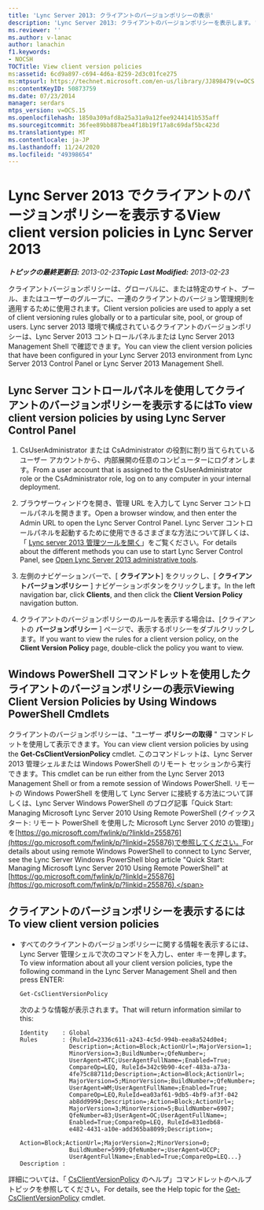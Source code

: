 ```yaml
---
title: 'Lync Server 2013: クライアントのバージョンポリシーの表示'
description: 'Lync Server 2013: クライアントのバージョンポリシーを表示します。'
ms.reviewer: ''
ms.author: v-lanac
author: lanachin
f1.keywords:
- NOCSH
TOCTitle: View client version policies
ms:assetid: 6cd9a897-c694-4d6a-8259-2d3c01fce275
ms:mtpsurl: https://technet.microsoft.com/en-us/library/JJ898479(v=OCS.15)
ms:contentKeyID: 50873759
ms.date: 07/23/2014
manager: serdars
mtps_version: v=OCS.15
ms.openlocfilehash: 1850a309afd8a25a31a9a12fee9244141b535aff
ms.sourcegitcommit: 36fee89bb887bea4f18b19f17a8c69daf5bc423d
ms.translationtype: MT
ms.contentlocale: ja-JP
ms.lasthandoff: 11/24/2020
ms.locfileid: "49398654"
---
```

# <a name="view-client-version-policies-in-lync-server-2013"></a><span data-ttu-id="df591-103">Lync Server 2013 でクライアントのバージョンポリシーを表示する</span><span class="sxs-lookup"><span data-stu-id="df591-103">View client version policies in Lync Server 2013</span></span>

<div data-xmlns="http://www.w3.org/1999/xhtml">

<div class="topic" data-xmlns="http://www.w3.org/1999/xhtml" data-msxsl="urn:schemas-microsoft-com:xslt" data-cs="https://msdn.microsoft.com/">

<div data-asp="https://msdn2.microsoft.com/asp">



</div>

<div id="mainSection">

<div id="mainBody"><span data-ttu-id="df591-104">

<span> </span></span><span class="sxs-lookup"><span data-stu-id="df591-104">

<span> </span></span></span>

<span data-ttu-id="df591-105">_**トピックの最終更新日:** 2013-02-23_</span><span class="sxs-lookup"><span data-stu-id="df591-105">_**Topic Last Modified:** 2013-02-23_</span></span>

<span data-ttu-id="df591-106">クライアントバージョンポリシーは、グローバルに、または特定のサイト、プール、またはユーザーのグループに、一連のクライアントのバージョン管理規則を適用するために使用されます。</span><span class="sxs-lookup"><span data-stu-id="df591-106">Client version policies are used to apply a set of client versioning rules globally or to a particular site, pool, or group of users.</span></span> <span data-ttu-id="df591-107">Lync server 2013 環境で構成されているクライアントのバージョンポリシーは、Lync Server 2013 コントロールパネルまたは Lync Server 2013 Management Shell で確認できます。</span><span class="sxs-lookup"><span data-stu-id="df591-107">You can view the client version policies that have been configured in your Lync Server 2013 environment from Lync Server 2013 Control Panel or Lync Server 2013 Management Shell.</span></span>

<div>

## <a name="to-view-client-version-policies-by-using-lync-server-control-panel"></a><span data-ttu-id="df591-108">Lync Server コントロールパネルを使用してクライアントのバージョンポリシーを表示するには</span><span class="sxs-lookup"><span data-stu-id="df591-108">To view client version policies by using Lync Server Control Panel</span></span>

1.  <span data-ttu-id="df591-109">CsUserAdministrator または CsAdministrator の役割に割り当てられているユーザー アカウントから、内部展開の任意のコンピューターにログオンします。</span><span class="sxs-lookup"><span data-stu-id="df591-109">From a user account that is assigned to the CsUserAdministrator role or the CsAdministrator role, log on to any computer in your internal deployment.</span></span>

2.  <span data-ttu-id="df591-110">ブラウザーウィンドウを開き、管理 URL を入力して Lync Server コントロールパネルを開きます。</span><span class="sxs-lookup"><span data-stu-id="df591-110">Open a browser window, and then enter the Admin URL to open the Lync Server Control Panel.</span></span> <span data-ttu-id="df591-111">Lync Server コントロールパネルを起動するために使用できるさまざまな方法について詳しくは、「 [Lync server 2013 管理ツールを開く](lync-server-2013-open-lync-server-administrative-tools.md)」をご覧ください。</span><span class="sxs-lookup"><span data-stu-id="df591-111">For details about the different methods you can use to start Lync Server Control Panel, see [Open Lync Server 2013 administrative tools](lync-server-2013-open-lync-server-administrative-tools.md).</span></span>

3.  <span data-ttu-id="df591-112">左側のナビゲーションバーで、[ **クライアント**] をクリックし、[ **クライアントバージョンポリシー** ] ナビゲーションボタンをクリックします。</span><span class="sxs-lookup"><span data-stu-id="df591-112">In the left navigation bar, click **Clients**, and then click the **Client Version Policy** navigation button.</span></span>

4.  <span data-ttu-id="df591-113">クライアントのバージョンポリシーのルールを表示する場合は、[クライアントの **バージョンポリシー** ] ページで、表示するポリシーをダブルクリックします。</span><span class="sxs-lookup"><span data-stu-id="df591-113">If you want to view the rules for a client version policy, on the **Client Version Policy** page, double-click the policy you want to view.</span></span>

</div>

<div>

## <a name="viewing-client-version-policies-by-using-windows-powershell-cmdlets"></a><span data-ttu-id="df591-114">Windows PowerShell コマンドレットを使用したクライアントのバージョンポリシーの表示</span><span class="sxs-lookup"><span data-stu-id="df591-114">Viewing Client Version Policies by Using Windows PowerShell Cmdlets</span></span>

<span data-ttu-id="df591-115">クライアントのバージョンポリシーは、"ユーザー **ポリシーの取得** " コマンドレットを使用して表示できます。</span><span class="sxs-lookup"><span data-stu-id="df591-115">You can view client version policies by using the **Get-CsClientVersionPolicy** cmdlet.</span></span> <span data-ttu-id="df591-116">このコマンドレットは、Lync Server 2013 管理シェルまたは Windows PowerShell のリモート セッションから実行できます。</span><span class="sxs-lookup"><span data-stu-id="df591-116">This cmdlet can be run either from the Lync Server 2013 Management Shell or from a remote session of Windows PowerShell.</span></span> <span data-ttu-id="df591-117">リモートの Windows PowerShell を使用して Lync Server に接続する方法について詳しくは、Lync Server Windows PowerShell のブログ記事「Quick Start: Managing Microsoft Lync Server 2010 Using Remote PowerShell (クイックスタート: リモート PowerShell を使用した Microsoft Lync Server 2010 の管理)」を[https://go.microsoft.com/fwlink/p/?linkId=255876](https://go.microsoft.com/fwlink/p/?linkid=255876)で参照してください。</span><span class="sxs-lookup"><span data-stu-id="df591-117">For details about using remote Windows PowerShell to connect to Lync Server, see the Lync Server Windows PowerShell blog article "Quick Start: Managing Microsoft Lync Server 2010 Using Remote PowerShell" at [https://go.microsoft.com/fwlink/p/?linkId=255876](https://go.microsoft.com/fwlink/p/?linkid=255876).</span></span>

<div>

## <a name="to-view-client-version-policies"></a><span data-ttu-id="df591-118">クライアントのバージョンポリシーを表示するには</span><span class="sxs-lookup"><span data-stu-id="df591-118">To view client version policies</span></span>

  - <span data-ttu-id="df591-119">すべてのクライアントのバージョンポリシーに関する情報を表示するには、Lync Server 管理シェルで次のコマンドを入力し、enter キーを押します。</span><span class="sxs-lookup"><span data-stu-id="df591-119">To view information about all your client version policies, type the following command in the Lync Server Management Shell and then press ENTER:</span></span>
    
        Get-CsClientVersionPolicy
    
    <span data-ttu-id="df591-120">次のような情報が表示されます。</span><span class="sxs-lookup"><span data-stu-id="df591-120">That will return information similar to this:</span></span>
    
        Identity    : Global
        Rules       : {RuleId=2336c611-a243-4c5d-994b-eea8a524d0e4;
                      Description=;Action=Block;ActionUrl=;MajorVersion=1;
                      MinorVersion=3;BuildNumber=;QfeNumber=;
                      UserAgent=RTC;UserAgentFullName=;Enabled=True;
                      CompareOp=LEQ, RuleId=342c9b90-4cef-483a-a73a-
                      4fe75c88711d;Description=;Action=Block;ActionUrl=;
                      MajorVersion=5;MinorVersion=;BuildNumber=;QfeNumber=;
                      UserAgent=WM;UserAgentFullName=;Enabled=True;
                      CompareOp=LEQ,RuleId=ea03af61-9db5-4bf9-af3f-042
                      ab8dd9994;Description=;Action=Block;ActionUrl=;
                      MajorVersion=3;MinorVersion=5;BuildNumber=6907;
                      QfeNumber=83;UserAgent=OC;UserAgentFullName=;
                      Enabled=True;CompareOp=LEQ, RuleId=831edb68-
                      e482-4431-a10e-add365ba8099;Description=;
                      Action=Block;ActionUrl=;MajorVersion=2;MinorVersion=0;
                      BuildNumber=5999;QfeNumber=;UserAgent=UCCP;
                      UserAgentFullName=;Enabled=True;CompareOp=LEQ...}
        Description :

</div>

<span data-ttu-id="df591-121">詳細については、「 [CsClientVersionPolicy](https://docs.microsoft.com/powershell/module/skype/Get-CsClientVersionPolicy) のヘルプ」コマンドレットのヘルプトピックを参照してください。</span><span class="sxs-lookup"><span data-stu-id="df591-121">For details, see the Help topic for the [Get-CsClientVersionPolicy](https://docs.microsoft.com/powershell/module/skype/Get-CsClientVersionPolicy) cmdlet.</span></span>

<span data-ttu-id="df591-122"></div>

</div>

<span> </span>

</div>

</div>

</span><span class="sxs-lookup"><span data-stu-id="df591-122"></div>

</div>

<span> </span>

</div>

</div>

</span></span></div>


